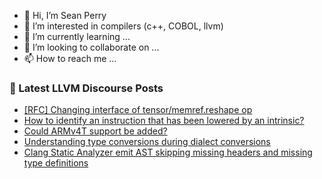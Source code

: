 - 👋 Hi, I’m Sean Perry
- 👀 I’m interested in compilers (c++, COBOL, llvm)
- 🌱 I’m currently learning ...
- 💞️ I’m looking to collaborate on ...
- 📫 How to reach me ...

<!---
s66perry/s66perry is a ✨ special ✨ repository because its `README.md` (this file) appears on your GitHub profile.
You can click the Preview link to take a look at your changes.
--->
### 📕 Latest LLVM Discourse Posts

<!-- DISCOURSE-LLVM:START -->
- [[RFC] Changing interface of tensor/memref.reshape op](https://discourse.llvm.org/t/rfc-changing-interface-of-tensor-memref-reshape-op/67322#post_1)
- [How to identify an instruction that has been lowered by an intrinsic?](https://discourse.llvm.org/t/how-to-identify-an-instruction-that-has-been-lowered-by-an-intrinsic/67278#post_7)
- [Could ARMv4T support be added?](https://discourse.llvm.org/t/could-armv4t-support-be-added/4156#post_6)
- [Understanding type conversions during dialect conversions](https://discourse.llvm.org/t/understanding-type-conversions-during-dialect-conversions/67230#post_2)
- [Clang Static Analyzer emit AST skipping missing headers and missing type definitions](https://discourse.llvm.org/t/clang-static-analyzer-emit-ast-skipping-missing-headers-and-missing-type-definitions/67318#post_3)
<!-- DISCOURSE-LLVM:END -->
